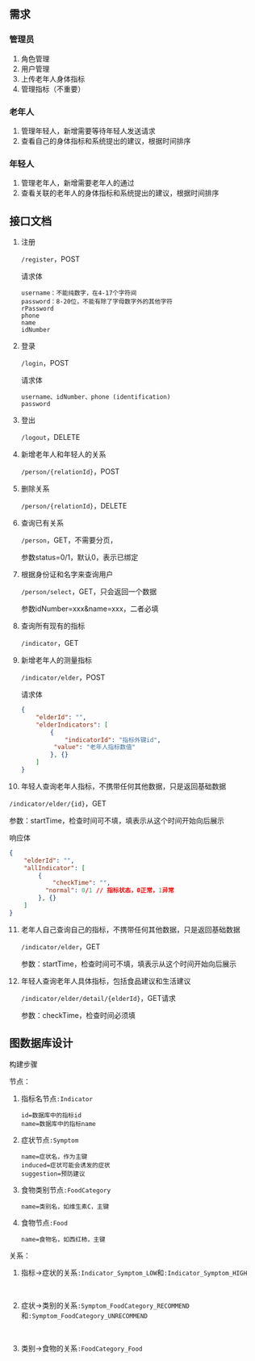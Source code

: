 ## 需求

### 管理员

1. 角色管理
2. 用户管理
3. 上传老年人身体指标
4. 管理指标（不重要）



### 老年人

1. 管理年轻人，新增需要等待年轻人发送请求
2. 查看自己的身体指标和系统提出的建议，根据时间排序



### 年轻人

1. 管理老年人，新增需要老年人的通过
2. 查看关联的老年人的身体指标和系统提出的建议，根据时间排序






## 接口文档

1. 注册

   `/register`，POST

   请求体

   ```body
   username：不能纯数字，在4-17个字符间
   password：8-20位，不能有除了字母数字外的其他字符
   rPassword
   phone
   name
   idNumber
   ```


2. 登录

   `/login`，POST

   请求体

   ```body
   username、idNumber、phone (identification)
   password
   ```


3. 登出

   `/logout`，DELETE


4. 新增老年人和年轻人的关系

   `/person/{relationId}`，POST

5. 删除关系

   `/person/{relationId}`，DELETE

6. 查询已有关系

   `/person`，GET，不需要分页，

   参数status=0/1，默认0，表示已绑定

7. 根据身份证和名字来查询用户

   `/person/select`，GET，只会返回一个数据

   参数idNumber=xxx&name=xxx，二者必填

8. 查询所有现有的指标

   `/indicator`，GET

9. 新增老年人的测量指标

   `/indicator/elder`，POST

   请求体

   ```json
   {
       "elderId": "",
       "elderIndicators": [
           {
               "indicatorId": "指标外键id",
           	"value": "老年人指标数值"
           }, {}
       ]
   }
   ```

10. 年轻人查询老年人指标，不携带任何其他数据，只是返回基础数据

  `/indicator/elder/{id}`，GET

  参数：startTime，检查时间可不填，填表示从这个时间开始向后展示

  响应体

  ```json
  {
      "elderId": "",
      "allIndicator": [
          {
              "checkTime": "",
      		"normal": 0/1 // 指标状态，0正常，1异常
          }, {}
      ]
  }
  ```

11. 老年人自己查询自己的指标，不携带任何其他数据，只是返回基础数据

    `/indicator/elder`，GET

    参数：startTime，检查时间可不填，填表示从这个时间开始向后展示

12. 年轻人查询老年人具体指标，包括食品建议和生活建议

    `/indicator/elder/detail/{elderId}`，GET请求

    参数：checkTime，检查时间必须填





## 图数据库设计

构建步骤

节点：

1. 指标名节点`:Indicator`

   ```properties
   id=数据库中的指标id
   name=数据库中的指标name
   ```

2. 症状节点`:Symptom`

   ```properties
   name=症状名，作为主键
   induced=症状可能会诱发的症状
   suggestion=预防建议
   ```

3. 食物类别节点`:FoodCategory`

   ```properties
   name=类别名，如维生素C，主键
   ```

4. 食物节点`:Food`

   ```properties
   name=食物名，如西红柿，主键
   ```







关系：

1. 指标->症状的关系`:Indicator_Symptom_LOW`和`:Indicator_Symptom_HIGH`

   ​


2. 症状->类别的关系`:Symptom_FoodCategory_RECOMMEND`和`:Symptom_FoodCategory_UNRECOMMEND`

   ​

3. 类别->食物的关系`:FoodCategory_Food`

